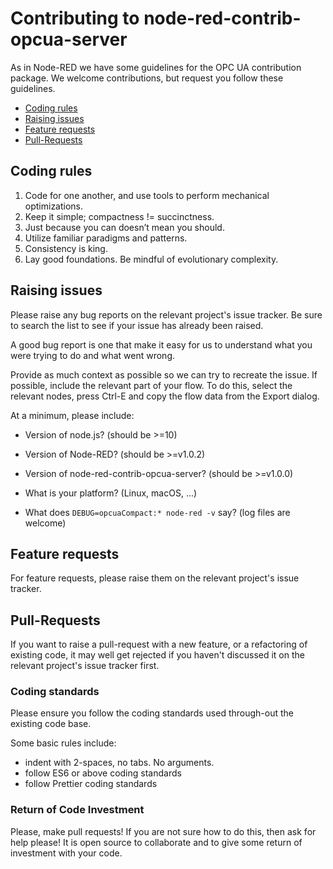 # Contributing to node-red-contrib-opcua-server

As in Node-RED we have some guidelines for the OPC UA contribution package.
We welcome contributions, but request you follow these guidelines.

 - [Coding rules](#coding-rules)
 - [Raising issues](#raising-issues)
 - [Feature requests](#feature-requests)
 - [Pull-Requests](#pull-requests)

## Coding rules

1. Code for one another, and use tools to perform mechanical optimizations.
2. Keep it simple; compactness != succinctness.
3. Just because you can doesn’t mean you should.
4. Utilize familiar paradigms and patterns.
5. Consistency is king.
6. Lay good foundations. Be mindful of evolutionary complexity.

## Raising issues

Please raise any bug reports on the relevant project's issue tracker.
Be sure to search the list to see if your issue has already been raised.

A good bug report is one that make it easy for us to understand what you were
trying to do and what went wrong.

Provide as much context as possible so we can try to recreate the issue.
If possible, include the relevant part of your flow. To do this, select the
relevant nodes, press Ctrl-E and copy the flow data from the Export dialog.

At a minimum, please include:

 - Version of node.js? (should be >=10)
 - Version of Node-RED? (should be >=v1.0.2)
 - Version of node-red-contrib-opcua-server? (should be >=v1.0.0)
 
 - What is your platform? (Linux, macOS, ...)
 - What does `DEBUG=opcuaCompact:* node-red -v` say? (log files are welcome)

## Feature requests

For feature requests, please raise them on the relevant project's issue tracker.

## Pull-Requests

If you want to raise a pull-request with a new feature, or a refactoring
of existing code, it may well get rejected if you haven't discussed it on the relevant project's issue tracker first.

### Coding standards

Please ensure you follow the coding standards used through-out the existing code base.

Some basic rules include:

 - indent with 2-spaces, no tabs. No arguments.
 - follow ES6 or above coding standards
 - follow Prettier coding standards

### Return of Code Investment

Please, make pull requests!
If you are not sure how to do this, then ask for help please!
It is open source to collaborate and to give some return of investment with your code.


